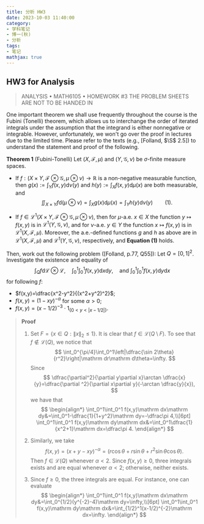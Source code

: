 ```yaml
---
title: 分析 HW3
date: 2023-10-03 11:40:00
category: 
- 学科笔记
- 博一(秋)
- 分析
tags: 
- 笔记
mathjax: true
---
```


## HW3 for Analysis

> ANALYSIS $\bullet$ MATH6105 $\bullet$ HOMEWORK \#3
> THE PROBLEM SHEETS ARE NOT TO BE HANDED IN

One important theorem we shall use frequently throughout the course is the Fubini (Tonelli) theorem, which allows us to interchange the order of iterated integrals under the assumption that the integrand is either nonnegative or integrable. However, unfortunately, we won't go over the proof in lectures due to the limited time. Please refer to the texts (e.g., [Folland, $\S$ 2.5]) to understand the statement and proof of the following. 

**Theorem 1** (Fubini-Tonelli) Let $(X,\mathscr F,\mu)$ and $(Y,\mathscr G,\nu)$ be $\sigma$-finite measure spaces. 

* If $f:(X\times Y,\mathscr F\otimes \mathscr G,\mu\otimes \nu)\to \mathbb R$ is a non-negative measurable function, then $g(x):=\int_Yf(x,y)\mathrm d\nu(y)$ and $h(y):=\int_X f(x,y)\mathrm d\mu(x)$ are both measurable, and 
  $$
  \iint_{X\times Y}f\mathrm d (\mu\otimes \nu)=\int_Xg(x)\mathrm d\mu(x)=\int_Y h(y)\mathrm d\nu(y)\qquad (1).
  $$

* If $f\in \mathscr L^1(X\times Y,\mathscr F\otimes \mathscr G,\mu\otimes \nu)$, then for $\mu$-a.e. $x\in X$ the function $y\mapsto f(x,y)$ is in $\mathscr L^1(Y,\mathscr G,\nu)$, and for $\nu$-a.e. $y\in Y$ the function $x\mapsto f(x,y)$ is in $\mathscr L^1(X,\mathscr F,\mu)$. Moreover, the a.e.-defined functions $g$ and $h$ as above are in $\mathscr L^1(X,\mathscr F,\mu)$ and $\mathscr L^1(Y,\mathscr G,\nu)$, respectively, and **Equation (1)** holds. 

Then, work out the following problem ([Folland, p.77, Q55]): Let $Q=[0,1]^2$​. Investigate the existence and equality of
$$
\int_Qf\mathrm d\mathscr L\otimes \mathscr L,\quad \int_0^1\int_0^1 f(x,y)\mathrm dx\mathrm dy,\quad \text{and }\int_0^1\int_0^1 f(x,y)\mathrm dy\mathrm dx
$$
for following $f$: 

* $f(x,y)=\dfrac{x^2-y^2}{(x^2+y^2)^2}$;
* $f(x,y)=(1-xy)^{-\alpha}$ for some $\alpha>0$;
* $f(x,y)=(x-1/2)^{-3}\cdot 1_{\{0<y<|x-1/2|\}}$. 

> **Proof** 
>
> 1. Set $F=\{x\in Q:\|x\|_2\leq 1\}$. It is clear that $f\in \mathscr L(Q\setminus F)$. To see that $f\notin \mathscr L (Q)$, we notice that
>    $$
>    \int_0^{\pi/4}\int_0^1\left|\dfrac{\sin 2\theta}{r^2}\right|\mathrm dr\mathrm d\theta=\infty.
>    $$
>    Since 
>    $$
>    \dfrac{\partial^2}{\partial y\partial x}\arctan \dfrac{x}{y}=\dfrac{\partial ^2}{\partial x\partial y}(-\arctan \dfrac{y}{x}),
>    $$
>    we have that
>    $$
>    \begin{align*}
>    \int_0^1\int_0^1 f(x,y)\mathrm dx\mathrm dy&=\int_0^1-\dfrac{1}{1+y^2}\mathrm dy=-\dfrac\pi 4,\\[6pt]
>    \int_0^1\int_0^1 f(x,y)\mathrm dy\mathrm dx&=\int_0^1\dfrac{1}{x^2+1}\mathrm dx=\dfrac\pi 4.
>    \end{align*}
>    $$
>
> 2. Similarly, we take 
>    $$
>    f(x,y)=(x+y-xy)^{-\alpha}=(r\cos \theta+r\sin\theta+r^2\sin\theta\cos\theta).
>    $$
>    Then $f\in \mathscr L(Q)$ whenever $\alpha<2$. Since $f(x,y)\geq 0$, three integrals exists and are equal whenever $\alpha<2$; otherwise, neither exists. 
>
> 3. Since $f\geq 0$, the three integrals are equal. For instance, one can evaluate
>    $$
>    \begin{align*}
>    \int_0^1\int_0^1 f(x,y)\mathrm dx\mathrm dy&=\int_0^{1/2}(y^{-2}-4)\mathrm dy=\infty,\\[6pt]
>    \int_0^1\int_0^1 f(x,y)\mathrm dy\mathrm dx&=\int_{1/2}^1(x-1/2)^{-2}\mathrm dx=\infty.
>    \end{align*}
>    $$

